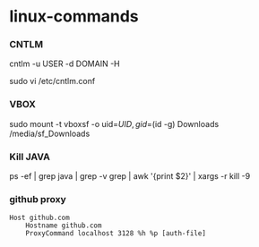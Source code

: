 # linux-commands

### CNTLM

cntlm -u USER -d DOMAIN -H

sudo vi /etc/cntlm.conf

### VBOX

sudo mount -t vboxsf -o uid=$UID,gid=$(id -g) Downloads /media/sf_Downloads

### Kill JAVA

ps -ef | grep java | grep -v grep | awk '{print $2}' | xargs -r kill -9

### github proxy

```
Host github.com
    Hostname github.com
    ProxyCommand localhost 3128 %h %p [auth-file]
```
